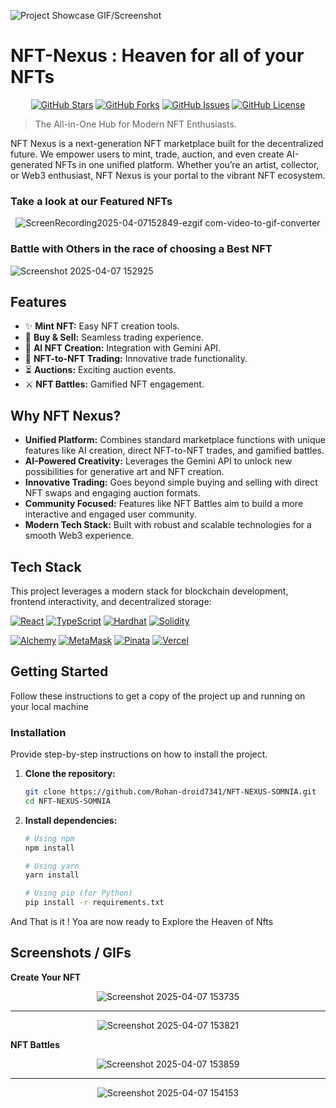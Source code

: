 ![Project Showcase GIF/Screenshot](https://github.com/user-attachments/assets/1563b01c-5ecc-4de8-b71b-d80b06fe2616)


# NFT-Nexus : Heaven for all of your NFTs


<p align="center">
  <a href="https://github.com/Rohan-droid7341/NFT-Nexus/stargazers"><img src="https://img.shields.io/github/stars/Rohan-droid7341/NFT-Nexus?style=flat-square" alt="GitHub Stars"/></a>
  <a href="https://github.com/Rohan-droid7341/NFT-Nexus/network/members"><img src="https://img.shields.io/github/forks/Rohan-droid7341/NFT-Nexus?style=flat-square" alt="GitHub Forks"/></a>
  <a href="https://github.com/Rohan-droid7341/NFT-Nexus/issues"><img src="https://img.shields.io/github/issues/Rohan-droid7341/NFT-Nexus?style=flat-square" alt="GitHub Issues"/></a>
  <a href="https://github.com/Rohan-droid7341/NFT-Nexus/blob/main/LICENSE"><img src="https://img.shields.io/github/license/Rohan-droid7341/NFT-Nexus?style=flat-square" alt="GitHub License"/></a>

</p>


> The All-in-One Hub for Modern NFT Enthusiasts.

NFT Nexus is a next-generation NFT marketplace built for the decentralized future. We empower users to mint, trade, auction, and even create AI-generated NFTs in one unified platform. Whether you’re an artist, collector, or Web3 enthusiast, NFT Nexus is your portal to the vibrant NFT ecosystem.


### Take a look at our Featured NFTs

<div align="center">

![ScreenRecording2025-04-07152849-ezgif com-video-to-gif-converter](https://github.com/user-attachments/assets/0b60a629-1adc-4213-9fa2-daa567a33ce8)

</div>

### Battle with Others in the race of choosing a Best NFT

![Screenshot 2025-04-07 152925](https://github.com/user-attachments/assets/fcb817e2-9d67-4b73-9623-9e7d72e43a5c)



</div>


## Features

*   ✨ **Mint NFT:** Easy NFT creation tools.
*   🛒 **Buy & Sell:** Seamless trading experience.
*   🤖 **AI NFT Creation:** Integration with Gemini API.
*   🤝 **NFT-to-NFT Trading:** Innovative trade functionality.
*   ⏳ **Auctions:** Exciting auction events.
*   ⚔️ **NFT Battles:** Gamified NFT engagement.



## Why NFT Nexus?

*   **Unified Platform:** Combines standard marketplace functions with unique features like AI creation, direct NFT-to-NFT trades, and gamified battles.
*   **AI-Powered Creativity:** Leverages the Gemini API to unlock new possibilities for generative art and NFT creation.
*   **Innovative Trading:** Goes beyond simple buying and selling with direct NFT swaps and engaging auction formats.
*   **Community Focused:** Features like NFT Battles aim to build a more interactive and engaged user community.
*   **Modern Tech Stack:** Built with robust and scalable technologies for a smooth Web3 experience.


## Tech Stack

This project leverages a modern stack for blockchain development, frontend interactivity, and decentralized storage:

<p align="left">
  <a href="https://react.dev/" target="_blank" rel="noreferrer"><img src="https://img.shields.io/badge/React-20232A?style=for-the-badge&logo=react&logoColor=61DAFB" alt="React"/></a>
  <a href="https://www.javascriptlang.org/" target="_blank" rel="noreferrer"><img src="https://img.shields.io/badge/JavaScript-007ACC?style=for-the-badge&logo=criptjava&logoColor=white" alt="TypeScript"/></a>
  <a href="https://hardhat.org/" target="_blank" rel="noreferrer"><img src="https://img.shields.io/badge/Hardhat-FBB03B?style=for-the-badge&logo=hardhat&logoColor=white" alt="Hardhat"/></a>
  <a href="https://soliditylang.org/" target="_blank" rel="noreferrer"><img src="https://img.shields.io/badge/Solidity-363636?style=for-the-badge&logo=solidity&logoColor=white" alt="Solidity"/></a>

  <a href="https://www.alchemy.com/" target="_blank" rel="noreferrer"><img src="https://img.shields.io/badge/Alchemy-0089FF?style=for-the-badge&logo=alchemy&logoColor=white" alt="Alchemy"/></a>
  <a href="https://metamask.io/" target="_blank" rel="noreferrer"><img src="https://img.shields.io/badge/MetaMask-F6851B?style=for-the-badge&logo=metamask&logoColor=white" alt="MetaMask"/></a>
  <a href="https://www.pinata.cloud/" target="_blank" rel="noreferrer"><img src="https://img.shields.io/badge/Pinata-13C9BE?style=for-the-badge&logo=pinata&logoColor=white" alt="Pinata"/></a>
  <a href="https://vercel.com/" target="_blank" rel="noreferrer"><img src="https://img.shields.io/badge/Vercel-000000?style=for-the-badge&logo=vercel&logoColor=white" alt="Vercel"/></a>
</p>


## Getting Started

Follow these instructions to get a copy of the project up and running on your local machine 

### Installation

Provide step-by-step instructions on how to install the project.

1.  **Clone the repository:**
    ```bash
    git clone https://github.com/Rohan-droid7341/NFT-NEXUS-SOMNIA.git
    cd NFT-NEXUS-SOMNIA
    ```

2.  **Install dependencies:**
    ```bash
    # Using npm
    npm install

    # Using yarn
    yarn install

    # Using pip (for Python)
    pip install -r requirements.txt
    ```

 And That is it ! Yoa are now ready to Explore the Heaven of Nfts
 


## Screenshots / GIFs


**Create Your NFT**

<div align="center">


![Screenshot 2025-04-07 153735](https://github.com/user-attachments/assets/2ccf3b8f-e8a7-4df1-b8fe-d95d03536481)


---

![Screenshot 2025-04-07 153821](https://github.com/user-attachments/assets/b6e2b691-3745-4278-be63-0846755fe51b)

</div>



**NFT Battles**

<div align="center">


![Screenshot 2025-04-07 153859](https://github.com/user-attachments/assets/ccc2c546-f837-4437-9137-ab54afe21aeb)

---

![Screenshot 2025-04-07 154153](https://github.com/user-attachments/assets/110b363b-72ac-4c9d-b963-0884a46e4f7c)


</div>



